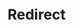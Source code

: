 ﻿---
layout: src/layouts/Redirect.astro
title: Redirect
redirect: https://octopus.com/docs/projects/built-in-step-templates/email-notifications
pubDate:  2023-01-01
navSearch: false
navSitemap: false
navMenu: false
---
